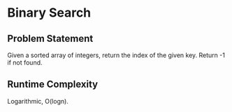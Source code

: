 # Binary Search

## Problem Statement
Given a sorted array of integers, return the index of the given key. Return -1 if not found.

## Runtime Complexity
Logarithmic, O(logn).
